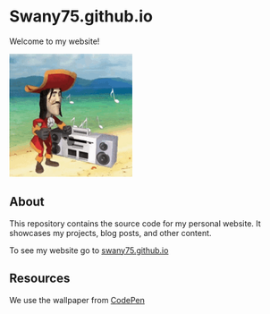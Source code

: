 # Swany75.github.io

Welcome to my website!

![pirategif](img/pirate.gif)

## About

This repository contains the source code for my personal website. It showcases my projects, blog posts, and other content.

To see my website go to [swany75.github.io](https://swany75.github.io)

## Resources

We use the wallpaper from [CodePen](https://codepen.io/Web_yuki1027/pen/yLgYpWM)